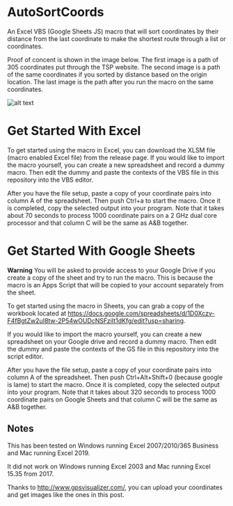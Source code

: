 # AutoSortCoords
An Excel VBS (Google Sheets JS) macro that will sort coordinates by their distance from the last coordinate to make the shortest route through a list or coordinates.

Proof of concent is shown in the image below. The first image is a path of 305 coordinates put through the TSP website. The second image is a path of the same coordinates if you sorted by distance based on the origin location. The last image is the path after you run the macro on the same coordinates.

![alt text](https://raw.githubusercontent.com/Kneckter/AutoSortCoords/master/Proof.png)

# Get Started With Excel
To get started using the macro in Excel, you can download the XLSM file (macro enabled Excel file) from the release page. If you would like to import the macro yourself, you can create a new spreadsheet and record a dummy macro. Then edit the dummy and paste the contexts of the VBS file in this repository into the VBS editor.

After you have the file setup, paste a copy of your coordinate pairs into column A of the spreadsheet. Then push Ctrl+a to start the macro. Once it is completed, copy the selected output into your program. Note that it takes about 70 seconds to process 1000 coordinate pairs on a 2 GHz dual core processor and that column C will be the same as A&B together.

# Get Started With Google Sheets
**Warning** You will be asked to provide access to your Google Drive if you create a copy of the sheet and try to run the macro. This is because the macro is an Apps Script that will be copied to your account separately from the sheet.

To get started using the macro in Sheets, you can grab a copy of the workbook located at https://docs.google.com/spreadsheets/d/1D0Xczv-F4fBgtZw2uI8tw-2P54wOUDcNSFziIt1dKfg/edit?usp=sharing. 


If you would like to import the macro yourself, you can create a new spreadsheet on your Google drive and record a dummy macro. Then edit the dummy and paste the contexts of the GS file in this repository into the script editor.

After you have the file setup, paste a copy of your coordinate pairs into column A of the spreadsheet. Then push Ctrl+Alt+Shift+0 (because google is lame) to start the macro. Once it is completed, copy the selected output into your program. Note that it takes about 320 seconds to process 1000 coordinate pairs on Google Sheets and that column C will be the same as A&B together.

## Notes
This has been tested on Windows running Excel 2007/2010/365 Business and Mac running Excel 2019. 

It did not work on Windows running Excel 2003 and Mac running Excel 15.35 from 2017.

Thanks to http://www.gpsvisualizer.com/, you can upload your coordinates and get images like the ones in this post.
